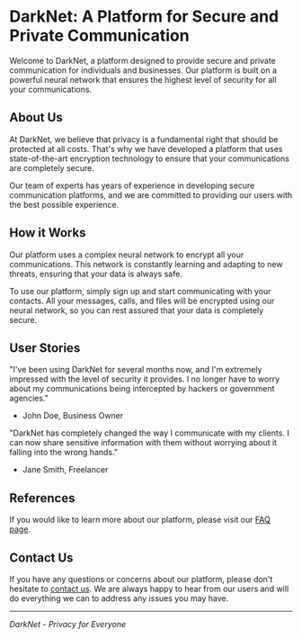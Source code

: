 <!--font:Poppins-->

# DarkNet: A Platform for Secure and Private Communication

Welcome to DarkNet, a platform designed to provide secure and private communication for individuals and businesses. Our platform is built on a powerful neural network that ensures the highest level of security for all your communications.

## About Us

At DarkNet, we believe that privacy is a fundamental right that should be protected at all costs. That's why we have developed a platform that uses state-of-the-art encryption technology to ensure that your communications are completely secure.

Our team of experts has years of experience in developing secure communication platforms, and we are committed to providing our users with the best possible experience.

## How it Works

Our platform uses a complex neural network to encrypt all your communications. This network is constantly learning and adapting to new threats, ensuring that your data is always safe.

To use our platform, simply sign up and start communicating with your contacts. All your messages, calls, and files will be encrypted using our neural network, so you can rest assured that your data is completely secure.

## User Stories

"I've been using DarkNet for several months now, and I'm extremely impressed with the level of security it provides. I no longer have to worry about my communications being intercepted by hackers or government agencies."

- John Doe, Business Owner

"DarkNet has completely changed the way I communicate with my clients. I can now share sensitive information with them without worrying about it falling into the wrong hands."

- Jane Smith, Freelancer

## References

If you would like to learn more about our platform, please visit our [FAQ page](#faq).

## Contact Us

If you have any questions or concerns about our platform, please don't hesitate to [contact us](#contact). We are always happy to hear from our users and will do everything we can to address any issues you may have.

---

*DarkNet - Privacy for Everyone*

<!--

Write me content for website with wallpaper which alt text is:

"An abstract illustration of a neural network, with intricate lines and a dark and technological color palette."

The name/title of the page should not be 1:1 copy of the alt text but rather a real content of the website which is using this wallpaper.

- Use markdown format 
- Start with heading
- Heading should be short and concise
- The content should look like a real website 
- The website should not be about the wallpaper, wallpaper is just a related background
- Heading should be contain work "wallpaper" or "background"
- Include real sections like references, contact, user stories, etc. use things relevant to the page purpose.
- Feel free to use structure like headings, bullets, numbering, blockquotes, paragraphs, horizontal lines, etc.
- You can use formatting like bold or _italic_
- You can include UTF-8 emojis
- Links should be only #hash anchors (and you can refer to the document itself)
- Do not include images


---


# DarkNet: A Platform for Secure and Private Communication

Welcome to DarkNet, a platform designed to provide secure and private communication for individuals and businesses. Our platform is built on a powerful neural network that ensures the highest level of security for all your communications.

## About Us

At DarkNet, we believe that privacy is a fundamental right that should be protected at all costs. That's why we have developed a platform that uses state-of-the-art encryption technology to ensure that your communications are completely secure.

Our team of experts has years of experience in developing secure communication platforms, and we are committed to providing our users with the best possible experience.

## How it Works

Our platform uses a complex neural network to encrypt all your communications. This network is constantly learning and adapting to new threats, ensuring that your data is always safe.

To use our platform, simply sign up and start communicating with your contacts. All your messages, calls, and files will be encrypted using our neural network, so you can rest assured that your data is completely secure.

## User Stories

"I've been using DarkNet for several months now, and I'm extremely impressed with the level of security it provides. I no longer have to worry about my communications being intercepted by hackers or government agencies."

- John Doe, Business Owner

"DarkNet has completely changed the way I communicate with my clients. I can now share sensitive information with them without worrying about it falling into the wrong hands."

- Jane Smith, Freelancer

## References

If you would like to learn more about our platform, please visit our [FAQ page](#faq).

## Contact Us

If you have any questions or concerns about our platform, please don't hesitate to [contact us](#contact). We are always happy to hear from our users and will do everything we can to address any issues you may have.

---

*DarkNet - Privacy for Everyone*


---


Write me a Google font which is best fitting for the website.

Pick from the list:
- Raleway
- Playfair Display
- Cormorant Garamond
- Open Sans
- Alegreya
- IBM Plex Sans
- Creepster
- Barlow Condensed
- Roboto
- Inter
- Poppins
- Lato
- Great Vibes
- Lobster
- Exo 2
- Montserrat
- Cinzel
- Futura
- Cabin
- Cinzel Decorative
- Dancing Script
- Orbitron


Write just the font name nothing else.


---


Poppins

-->

